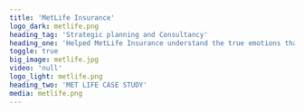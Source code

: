 ```yaml
---
title: 'MetLife Insurance'
logo_dark: metlife.png
heading_tag: 'Strategic planning and Consultancy'
heading_one: 'Helped MetLife Insurance understand the true emotions that drive the kids insurance'
toggle: true
big_image: metlife.jpg
video: 'null'
logo_light: metlife.png
heading_two: 'MET LIFE CASE STUDY'
media: metlife.png
---
```



